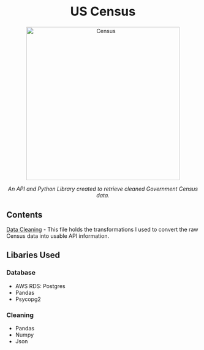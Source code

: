 <h1 align="center" style="font-weight:bold;font-size:32px;">US Census</h1>

<div align="center">
  <img src="https://diversity.ncsu.edu/wp-content/uploads/2020/03/Census-bureau.png" alt="Census" height="400"/>
  <br>
  <p id="desc" style="font-style:italic;text-align:center;">An API and Python Library created to retrieve cleaned Government Census data.
  </p>
</div>

## Contents
 [Data Cleaning](/Data%20Cleaning.ipynb) - This file holds the transformations I used to convert the raw Census data into usable API information.

## Libaries Used
### Database
* AWS RDS: Postgres
* Pandas
* Psycopg2

### Cleaning
* Pandas
* Numpy
* Json
